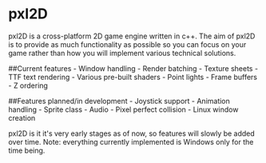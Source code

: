 # pxl2D
pxl2D is a cross-platform 2D game engine written in c++. The aim of pxl2D is to provide as much functionality as possible so you can focus on your game rather than how you will implement various technical solutions.

##Current features
	- Window handling
	- Render batching
	- Texture sheets
	- TTF text rendering
	- Various pre-built shaders
	- Point lights
	- Frame buffers
	- Z ordering

##Features planned/in development
	- Joystick support
	- Animation handling
	- Sprite class
	- Audio
	- Pixel perfect collision
	- Linux window creation

pxl2D is it it's very early stages as of now, so features will slowly be added over time. Note: everything currently implemented is
Windows only for the time being.
